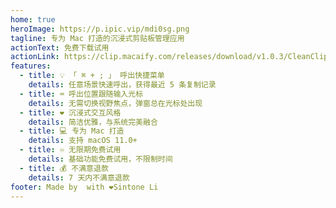 ```yaml
---
home: true
heroImage: https://p.ipic.vip/mdi0sg.png
tagline: 专为 Mac 打造的沉浸式剪贴板管理应用
actionText: 免费下载试用
actionLink: https://clip.macaify.com/releases/download/v1.0.3/CleanClip.app.zip
features:
  - title: 💡 「 ⌘ + ; 」 呼出快捷菜单
    details: 任意场景快速呼出，获得最近 5 条复制记录
  - title: ⌨️ 呼出位置跟随输入光标
    details: 无需切换视野焦点，弹窗总在光标处出现
  - title: ❤️ 沉浸式交互风格
    details: 简洁优雅，与系统完美融合
  - title: 💻 专为 Mac 打造
    details: 支持 macOS 11.0+
  - title: ♾️ 无限期免费试用
    details: 基础功能免费试用，不限制时间
  - title: 💰 不满意退款
    details: 7 天内不满意退款
footer: Made by  with ❤️Sintone Li
---
```


